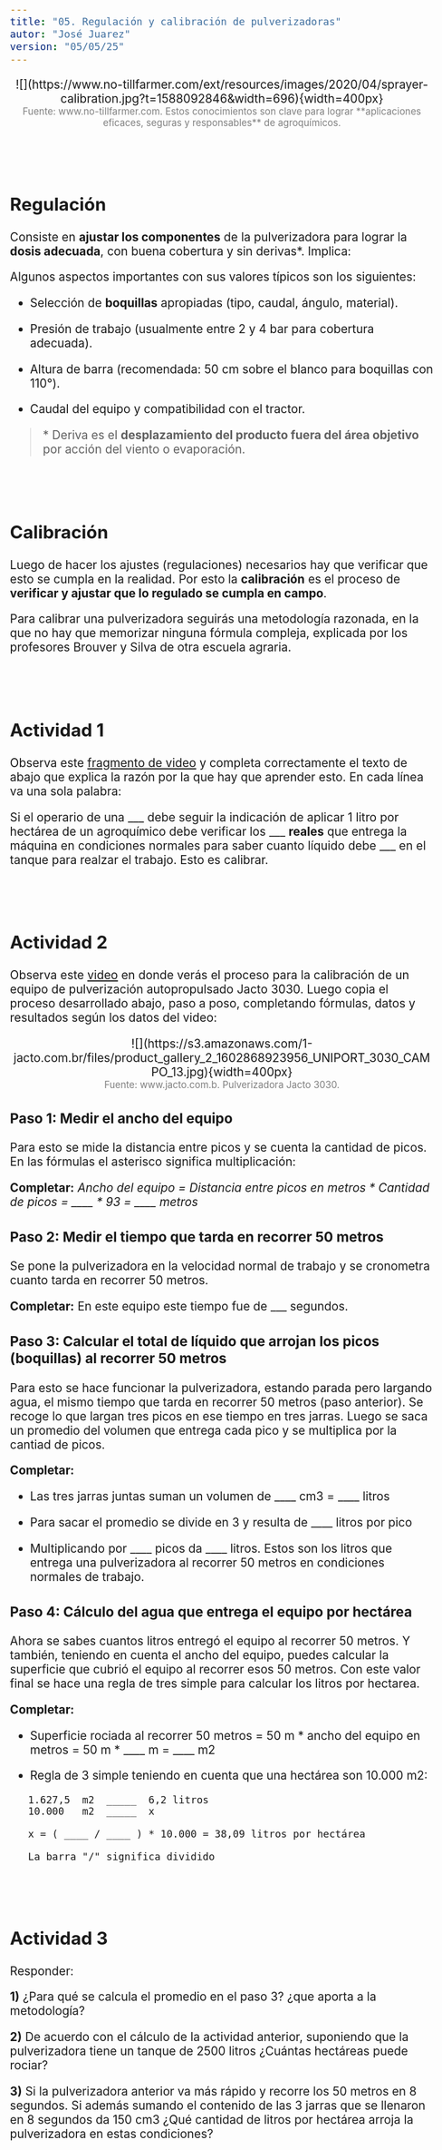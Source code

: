 ```yaml
---
title: "05. Regulación y calibración de pulverizadoras"
autor: "José Juarez"
version: "05/05/25"  
---
```


<span hidden>Local path of the file: "H:/cfr/mye5/"</span>
<span hidden>Local path of images: "H:/cfr/mye5/_i/"</span>

<span hidden>Image</span>
   <center>![](https://www.no-tillfarmer.com/ext/resources/images/2020/04/sprayer-calibration.jpg?t=1588092846&width=696){width=400px}</center>
   <center><span class="grey3 size80">Fuente: www.no-tillfarmer.com. Estos conocimientos son clave para lograr **aplicaciones eficaces, seguras y responsables** de agroquímicos.</span></center>



<br><br>


## Regulación

Consiste en **ajustar los componentes** de la pulverizadora para lograr la **dosis adecuada**, con buena cobertura y sin derivas\*. Implica:

Algunos aspectos importantes con sus valores típicos son los siguientes:

- Selección de **boquillas** apropiadas (tipo, caudal, ángulo, material).

- Presión de trabajo (usualmente entre 2 y 4 bar para cobertura adecuada).

- Altura de barra (recomendada: 50 cm sobre el blanco para boquillas con 110°).

- Caudal del equipo y compatibilidad con el tractor.

> \* Deriva es el **desplazamiento del producto fuera del área objetivo** por acción del viento o evaporación.


<br><br>


## Calibración

Luego de hacer los ajustes (regulaciones) necesarios hay que verificar que esto se cumpla en la realidad. Por esto la **calibración** es el proceso de **verificar y ajustar que lo regulado se cumpla en campo**.

Para calibrar una pulverizadora seguirás una metodología razonada, en la que no hay que memorizar ninguna fórmula compleja, explicada por los profesores Brouver y Silva de otra escuela agraria.


<br><br>


## Actividad 1

Observa este [fragmento de video](https://www.youtubetrimmer.com/view/?v=82mTNbPFTnw&start=46&end=103&loop=0) y completa correctamente el texto de abajo que explica la razón por la que hay que aprender esto. En cada línea va una sola palabra:

Si el operario de una ___ debe seguir la indicación de aplicar 1 litro por hectárea de un agroquímico debe verificar los ___ **reales** que entrega la máquina en condiciones normales para saber cuanto líquido debe ___ en el tanque para realzar el trabajo. Esto es calibrar.

<div hidden class="blue2">
**Solución:** Si el operario de una __**pulverizadora**__ debe seguir la indicación de aplicar 1 litro por hectárea de un agroquímico debe verificar los __**litros**__ **reales** que entrega la máquina en condiciones normales para saber cuanto líquido debe __**cargar**__ en el tanque para realzar el trabajo. Esto es calibrar.
</div>


<br><br>


## Actividad 2

Observa este [video](https://www.youtube.com/watch?v=h5FVrEP5ANc) en donde verás el proceso para la calibración de un equipo de pulverización autopropulsado Jacto 3030. Luego copia el proceso desarrollado abajo, paso a poso, completando fórmulas, datos y resultados según los datos del video:

<span hidden>Image</span>
   <center>![](https://s3.amazonaws.com/1-jacto.com.br/files/product_gallery_2_1602868923956_UNIPORT_3030_CAMPO_13.jpg){width=400px}</center>
   <center><span class="grey3 size80">Fuente: www.jacto.com.b. Pulverizadora Jacto 3030.</span></center>


### Paso 1: Medir el ancho del equipo

Para esto se mide la distancia entre picos y se cuenta la cantidad de picos. En las fórmulas el asterisco significa multiplicación:

**Completar:** *Ancho del equipo = Distancia entre picos en metros \* Cantidad de picos = ____ \* 93 = ____ metros*

<div hidden class="blue2">
**Solución:** *Ancho del equipo = Distancia entre picos en metros \* Cantidad de picos = __**0,35**__ \* 93 = __**32,55**__ metros*
</div>


### Paso 2: Medir el tiempo que tarda en recorrer 50 metros

Se pone la pulverizadora en la velocidad normal de trabajo y se cronometra cuanto tarda en recorrer 50 metros. 

**Completar:** En este equipo este tiempo fue de ___ segundos.

<div hidden class="blue2">
**Solución:** *En este equipo este tiempo fue de ___ segundos.
</div>


### Paso 3: Calcular el total de líquido que arrojan los picos (boquillas) al recorrer 50 metros

Para esto se hace funcionar la pulverizadora, estando parada pero largando agua, el mismo tiempo que tarda en recorrer 50 metros (paso anterior). Se recoge lo que largan tres picos en ese tiempo en tres jarras. Luego se saca un promedio del volumen que entrega cada pico y se multiplica por la cantiad de picos.

**Completar:**

- Las tres jarras juntas suman un volumen de ____ cm3 = ____ litros

- Para sacar el promedio se divide en 3 y resulta de ____ litros por pico

- Multiplicando por ____ picos da ____ litros. Estos son los litros que entrega una pulverizadora al recorrer 50 metros en condiciones normales de trabajo.

<div hidden class="blue2">
**Solución:** 

- Las tres jarras juntas suman un volumen de __**200**__ cm3 = __**0,2**__ litros

- Para sacar el promedio se divide en 3 y resulta de __**0,0666**__ litros por pico

- Multiplicando por __**93**__ picos da __**6,2**__ litros
</div>


### Paso 4: Cálculo del agua que entrega el equipo por hectárea

Ahora se sabes cuantos litros entregó el equipo al recorrer 50 metros. Y también, teniendo en cuenta el ancho del equipo, puedes calcular la superficie que cubrió el equipo al recorrer esos 50 metros. Con este valor final se hace una regla de tres simple para calcular los litros por hectarea.

**Completar:**

- Superficie rociada al recorrer 50 metros = 50 m \* ancho del equipo en metros = 50 m \* ____ m = ____ m2

- Regla de 3 simple teniendo en cuenta que una hectárea son 10.000 m2:

```
   1.627,5  m2  _____  6,2 litros
   10.000   m2  _____  x

   x = ( ____ / ____ ) * 10.000 = 38,09 litros por hectárea

   La barra "/" significa dividido
```

<div hidden class="blue2">
**Solución:** 

- Superficie rociada al recorrer 50 metros = 50 m \* ancho del equipo en metros = 50 m \* __**32,55**__ m = __**1627,5**__ m2

- Regla de 3 simple teniendo en cuenta que una hectárea son 10.000 m2:

```
   1.627,5  m2  _____  6,2 litros
   10.000   m2  _____  x

   x = ( __**6,2**__ / __**1.627,5**__ ) * 10.000 = 38,09 litros por hectárea  
```

</div>


<br><br>


## Actividad 3

Responder:

**1)** ¿Para qué se calcula el promedio en el paso 3? ¿que aporta a la metodología?

<div hidden class="blue2">
**Solución:** Contribuye a que sean más exactos los resultados. Lo más exacto sería recoger en 93 jarras lo que larga cada boquilla y sumarlas pero esto en la práctica sería muy dificultoso. Por otro lado si solo se recoge el agua de una sola boquilla, como hay peuqeñas varianciones entre boquillas, el resultado no será tan preciso. 
</div>


**2)** De acuerdo con el cálculo de la actividad anterior, suponiendo que la pulverizadora tiene un tanque de 2500 litros ¿Cuántas hectáreas puede rociar?

<div hidden class="blue2">
**Solución:** 
3500 litros / 38,09 litros por hectárea = **65,6 hectáreas**
</div>

**3)** Si la pulverizadora anterior va más rápido y recorre los 50 metros en 8 segundos. Si además sumando el contenido de las 3 jarras que se llenaron en 8 segundos da 150 cm3 ¿Qué cantidad de litros por hectárea arroja la pulverizadora en estas condiciones?

<div hidden class="blue2">
**Solución:** 

- Las tres jarras juntas suman un volumen de __**150**__ cm3 = __**0,15**__ litros

- Para sacar el promedio se divide en 3 y resulta de __**0,05**__ litros por pico

- Multiplicando por __**93**__ picos da __**4.65**__ litros

- Superficie rociada al recorrer 50 metros = 50 m \* ancho del equipo en metros = 50 m \* __**32,55**__ m = __**1627,5**__ m2

- Regla de 3 simple teniendo en cuenta que una hectárea son 10.000 m2:

```
   1.627,5  m2  _____  4,65 litros
   10.000   m2  _____  x

   x = ( __**4,65**__ / __**1.627,5**__ ) * 10.000 = 28,57 litros por hectárea  
```

</div>



<!-- HTML style definitions -->
<style>
/* Colors */
.grey1 {color: #b3b3b3;} /* my light-grey */
.grey2 {color: #999999;} /* my middle-grey */
.grey3 {color: #808080;} /* my dark-grey */
.blue1 {color: #6495ed;} /* nvim blue */
.blue2 {color: #276cdf;} /* Andrew Ng Blue */
.sky1 {color: #7dbed8;} /* nvim sky */
.sky2 {color: #27a2db;}   /* my sky */
.green {color: #81b524;} /* my green */
.red1 {color: #ec5469;} /* my coral-red */
.red2 {color: #f44336;} /* my red */
.rose {color: #ec9998:} /* nvim rose */
.gold {color: #df9d43;} /* Andrew Ng gold */
.orange1 {color: #fda556;} /* nvim orange */
.orange2 {color: #ff9505;} /*Andrew Ng orange */
.purple1 {color: #ff40ff;} /* Andrew Ng purple */
.purple2 {color: #d164d7;} /* Andrew Ng purple */
/* Font Size */
.size90 {font-size: 0.9em;}
.size85 {font-size: 0.85em;}
.size80 {font-size: 0.8em;}
.size70 {font-size: 0.7em;}
/* Document General Font Size */
body {font-size: 1.3em;}
</style>
<!-- Use <span> inline and <div> with several lines --->
